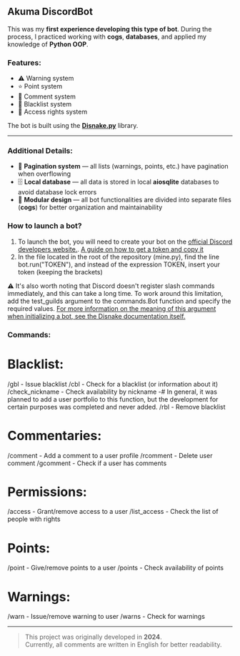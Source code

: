 ## Akuma DiscordBot

This was my **first experience developing this type of bot**. During the process, I practiced working with **cogs**, **databases**, and applied my knowledge of **Python OOP**.

### Features:

- ⚠️ Warning system
- ⭐ Point system
- 💬 Comment system
- 🚫 Blacklist system
- 🔐 Access rights system

The bot is built using the [**Disnake.py**](https://github.com/DisnakeDev/disnake) library.

---

### Additional Details:

- 📄 **Pagination system** — all lists (warnings, points, etc.) have pagination when overflowing
- 🗄️ **Local database** — all data is stored in local **aiosqlite** databases to avoid database lock errors
- 🧩 **Modular design** — all bot functionalities are divided into separate files (**cogs**) for better organization and maintainability

### How to launch a bot?

1. To launch the bot, you will need to create your bot on the [official Discord developers website.](https://discord.com/developers/). [A guide on how to get a token and copy it](https://www.writebots.com/discord-bot-token/)
2. In the file located in the root of the repository (mine.py), find the line bot.run("TOKEN"), and instead of the expression TOKEN, insert your token (keeping the brackets)

⚠️ It's also worth noting that Discord doesn't register slash commands immediately, and this can take a long time. To work around this limitation, add the test_guilds argument to the commands.Bot function and specify the required values.
[For more information on the meaning of this argument when initializing a bot, see the Disnake documentation itself.](https://docs.disnake.dev/en/latest/ext/commands/slash_commands.html)

### Commands:

# Blacklist:
/gbl - Issue blacklist
/cbl - Check for a blacklist (or information about it)
/check_nickname - Check availability by nickname
-# In general, it was planned to add a user portfolio to this function, but the development for certain purposes was completed and never added.
/rbl - Remove blacklist

# Commentaries:
/comment - Add a comment to a user profile
/rcomment - Delete user comment
/gcomment - Check if a user has comments

# Permissions:
/access - Grant/remove access to a user
/list_access - Check the list of people with rights

# Points:
/point - Give/remove points to a user
/points - Check availability of points

# Warnings:
/warn - Issue/remove warning to user
/warns - Check for warnings

---

> This project was originally developed in **2024**.  
> Currently, all comments are written in English for better readability.
